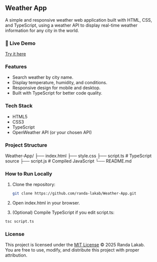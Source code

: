 ##  Weather App

A simple and responsive weather web application built with HTML, CSS, and TypeScript, using a weather API to display real-time weather information for any city in the world.  

### 🚀 Live Demo
 [Try it here](https://randa-lakab.github.io/Weather-App/)

###  Features
-  Search weather by city name. 
-  Display temperature, humidity, and conditions.
-  Responsive design for mobile and desktop. 
-  Built with TypeScript for better code quality.  

###  Tech Stack
- HTML5
- CSS3
- TypeScript
- OpenWeather API (or your chosen API)

###  Project Structure

Weather-App/ ├── index.html ├── style.css ├── script.ts   # TypeScript source ├── script.js   # Compiled JavaScript └── README.md


###  How to Run Locally
1. Clone the repository:
   ```bash
   git clone https://github.com/randa-lakab/Weather-App.git
   ```
2. Open index.html in your browser.

3. (Optional) Compile TypeScript if you edit script.ts:
 ```bash
tsc script.ts
  ```

### License
This project is licensed under the [MIT License](./LICENSE) © 2025 Randa Lakab.  
You are free to use, modify, and distribute this project with proper attribution.
